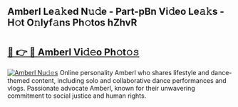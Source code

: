 ## Amberl Le𝚊𝚔ed N𝚞𝚍e - Part-pBn Vi𝚍eo Le𝚊𝚔s - H𝚘t O𝚗lyf𝚊ns Ph𝚘tos hZhvR

# <h2><a href="http://hf0est.feru.top/?c=Amberl">🔗 👉 🔴 Amberl Vi𝚍𝚎o Ph𝚘t𝚘𝚜</a></h2>

[![Amberl Nu𝚍𝚎s](https://i.imgur.com/0TWrTi3.gif)](http://hf0est.feru.top/?c=Amberl)
Online personality Amberl who shares lifestyle and dance-themed content, including solo and collaborative dance performances and vlogs. Passionate advocate Amberl, known for their unwavering commitment to social justice and human rights. 
